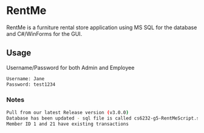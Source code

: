 # RentMe

RentMe is a furniture rental store application using MS SQL for the database and C#/WinForms for the GUI. 

## Usage

Username/Password for both Admin and Employee

```bash
Username: Jane
Password: test1234
```
### Notes
```bash
Pull from our latest Release version (v3.0.0)
Database has been updated - sql file is called cs6232-g5-RentMeScript.sql. Can be found in main directory or in Common>Sql folder
Member ID 1 and 21 have existing transactions
```
